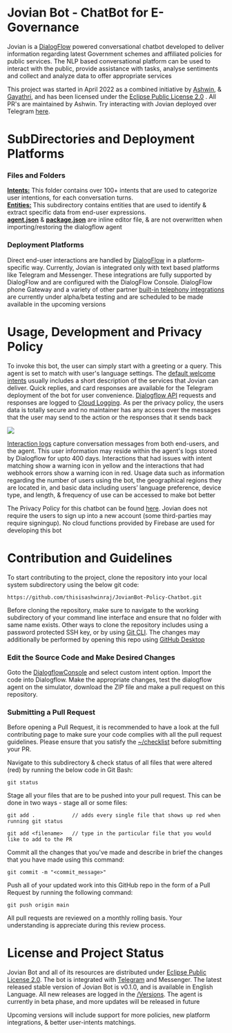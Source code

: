 # Jovian Bot - ChatBot for E-Governance

Jovian is a [DialogFlow](https://cloud.google.com/dialogflow) powered conversational chatbot developed to deliver information regarding latest Government schemes and affiliated policies for public services. The NLP based conversational platform can be used to interact with the public, provide assistance with tasks, analyse sentiments and collect and analyze data to offer appropriate services

This project was started in April 2022 as a combined initiative by [Ashwin](https://github.com/thisisashwinraj), & [Gayathri](https://github.com/rameshgayathri), and has been licensed under the [Eclipse Public License 2.0](https://github.com/thisisashwinraj/JovianBot-Policy-Chatbot/blob/main/LICENSE) . All PR's are maintained by Ashwin. Try interacting with Jovian deployed over Telegram [here](http://t.me/jovian_bot).

# SubDirectories and Deployment Platforms

### Files and Folders
**[Intents:](https://github.com/thisisashwinraj/JovianBot-ChatBot-For-Social-Good)** This folder contains over 100+ intents that are used to categorize user intentions, for each conversation turns.
<br>**[Entities:](https://github.com/thisisashwinraj/JovianBot-Policy-Chatbot/tree/main/entities)** This subdirectory contains entities that are used to identify & extract specific data from end-user expressions.
<br>**[agent.json](https://github.com/thisisashwinraj/JovianBot-Policy-Chatbot/blob/main/agent.json)** & **[package.json](https://github.com/thisisashwinraj/JovianBot-Policy-Chatbot/blob/main/package.json)** are inline editor file, & are not overwritten when importing/restoring the dialogflow agent

### Deployment Platforms

Direct end-user interactions are handled by [DialogFlow](https://dialogflow.cloud.google.com/) in a platform-specific way. Currently, Jovian is integrated only with text based platforms like Telegram and Messenger. These integrations are fully supported by DialogFlow and are configured with the DialogFlow Console. DialogFlow phone Gateway and a variety of other partner [built-in telephony integrations](https://cloud.google.com/dialogflow/cx/docs/concept/integration) are currently under alpha/beta testing and are scheduled to be made available in the upcoming versions

# Usage, Development and Privacy Policy

To invoke this bot, the user can simply start with a greeting or a query. This agent is set to match with user's language settings. The [default welcome intents](https://github.com/thisisashwinraj/JovianBot-ChatBot-For-Social-Good/blob/main/intents/Default%20Welcome%20Intent.json) usually includes a short description of the services that Jovian can deliver. Quick replies, and card responses are available for the Telegram deployment of the bot for user convenience. [Dialogflow API](https://cloud.google.com/dialogflow/es/docs/reference/rest/v2-overview) requests and responses are logged to [Cloud Logging](https://cloud.google.com/logging). As per the privacy policy, the users data is totally secure and no maintainer has any access over the messages that the user may send to the action or the responses that it sends back

![](https://github.com/thisisashwinraj/JovianBot-Policy-Chatbot/blob/main/flutterbot/assets/jovianBotDemo.gif)

[Interaction logs](https://cloud.google.com/dialogflow/es/docs/interaction-logging) capture conversation messages from both end-users, and the agent. This user information may reside within the agent's logs stored by Dialogflow for upto 400 days. Interactions that had issues with intent matching show a warning icon in yellow and the interactions that had webhook errors show a warning icon in red. Usage data such as information regarding the number of users using the bot, the geographical regions they are located in, and basic data including users’ language preference, device type, and length, & frequency of use can be accessed to make bot better

The Privacy Policy for this chatbot can be found [here](https://www.drive.google.com/file/d/15lGNlJJCo90k0x6s2jnaozdx_fpK8lv8/view?usp=sharing). Jovian does not require the users to sign up into a new account (some third-parties may require signingup). No cloud functions provided by Firebase are used for developing this bot

# Contribution and Guidelines

To start contributing to the project, clone the repository into your local system subdirectory using the below git code:
```
https://github.com/thisisashwinraj/JovianBot-Policy-Chatbot.git
```
Before cloning the repository, make sure to navigate to the working subdirectory of your command line interface and ensure that no folder with same name exists. Other ways to clone the repository includes using a password protected SSH key, or by using [Git CLI](https://cli.github.com/). The changes may additionally be performed by opening this repo using [GitHub Desktop](https://desktop.github.com/)

### Edit the Source Code and Make Desired Changes

Goto the [DialogflowConsole](https://www.google.com/url?sa=t&rct=j&q=&esrc=s&source=web&cd=&cad=rja&uact=8&ved=2ahUKEwj-nLqpgOf5AhWuR2wGHSJcBD8QFnoECAIQAQ&url=https%3A%2F%2Fdialogflow.cloud.google.com%2F&usg=AOvVaw2AsLbzcr82t1GsECYjUNf0) and select custom intent option. Import the code into Dialogflow. Make the appropriate changes, test the dialogflow agent on the simulator, download the ZIP file and make a pull request on this repository.

### Submitting a Pull Request
Before opening a Pull Request, it is recommended to have a look at the full contributing page to make sure your code complies with all the pull request guidelines. Please ensure that you satisfy the [~/checklist](https://github.com/thisisashwinraj/JovianBot-ChatBot-For-Social-Good/blob/main/.github/PULL_REQUEST_TEMPLATE/pull_request_template.md) before submitting your PR.

Navigate to this subdirectory & check status of all files that were altered (red) by running the below code in Git Bash:
```
git status
```
Stage all your files that are to be pushed into your pull request. This can be done in two ways - stage all or some files:
```
git add .            // adds every single file that shows up red when running git status
```
```
git add <filename>   // type in the particular file that you would like to add to the PR
```

Commit all the changes that you've made and describe in brief the changes that you have made using this command:
```
git commit -m "<commit_message>"
```
Push all of your updated work into this GitHub repo in the form of a Pull Request by running the following command:
```
git push origin main
```
All pull requests are reviewed on a monthly rolling basis. Your understanding is appreciate during this review process.

# License and Project Status
Jovian Bot and all of its resources are distributed under [Eclipse Public License 2.0](https://github.com/thisisashwinraj/JovianBot-ChatBot-For-Social-Good/blob/main/LICENSE). The bot is integrated with [Telegram](http://t.me/jovian_bot) and Messenger. The latest released stable version of Jovian Bot is v0.1.0, and is available in English Language. All new releases are logged in the [/Versions](https://github.com/thisisashwinraj/JovianBot-ChatBot-For-Social-Good/tree/main/versions). The agent is currently in beta phase, and more updates will be released in future

Upcoming versions will include support for more policies, new platform integrations, & better user-intents matchings.
